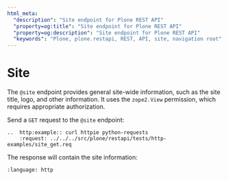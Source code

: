 ```yaml
---
html_meta:
  "description": "Site endpoint for Plone REST API"
  "property=og:title": "Site endpoint for Plone REST API"
  "property=og:description": "Site endpoint for Plone REST API"
  "keywords": "Plone, plone.restapi, REST, API, site, navigation root"
---
```


# Site

The `@site` endpoint provides general site-wide information, such as the site title, logo, and other information.
It uses the `zope2.View` permission, which requires appropriate authorization.

Send a `GET` request to the `@site` endpoint:

```{eval-rst}
..  http:example:: curl httpie python-requests
    :request: ../../../src/plone/restapi/tests/http-examples/site_get.req
```

The response will contain the site information:

```{literalinclude} ../../../src/plone/restapi/tests/http-examples/site_get.resp
:language: http
```
